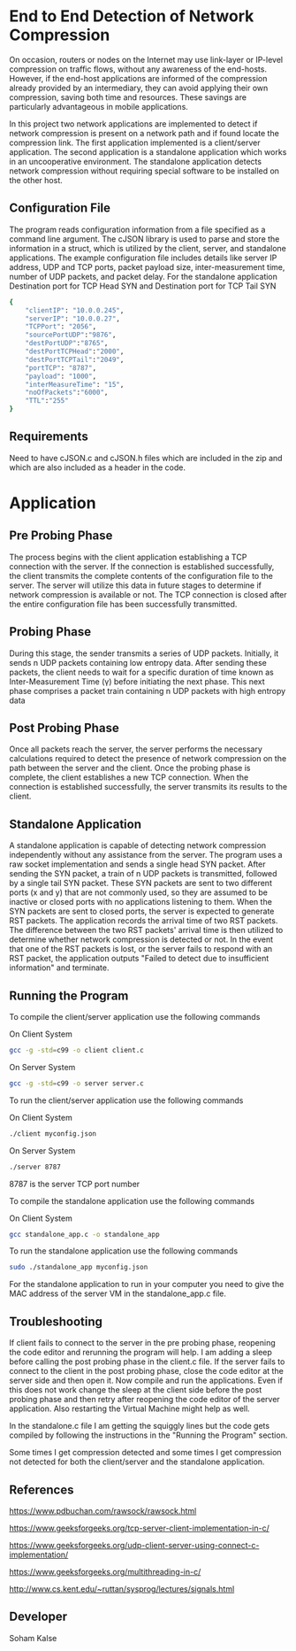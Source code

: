 
# End to End Detection of Network Compression

On occasion, routers or nodes on the Internet may use link-layer or IP-level compression on traffic flows, without any awareness of the end-hosts. However, if the end-host applications are informed of the compression already provided by an intermediary, they can avoid applying their own compression, saving both time and resources. These savings are particularly advantageous in mobile applications.

In this project two network applications are implemented to detect if network compression is present on a network path and if found locate the compression link. The first application implemented is a client/server application. The second application is a standalone application which works in an uncooperative environment. The standalone application detects network compression without requiring special software to be installed on the other host.


## Configuration File

The program reads configuration information from a file specified as a command line argument. The cJSON library is used to parse and store the information in a struct, which is utilized by the client, server, and standalone applications. The example configuration file includes details like server IP address, UDP and TCP ports, packet payload size, inter-measurement time, number of UDP packets, and packet delay. For the standalone application Destination port for TCP Head SYN and Destination port for TCP Tail SYN

```bash
{   
    "clientIP": "10.0.0.245",
    "serverIP": "10.0.0.27",
    "TCPPort": "2056",
    "sourcePortUDP":"9876",
    "destPortUDP":"8765",
    "destPortTCPHead":"2000",
    "destPortTCPTail":"2049",
    "portTCP": "8787",
    "payload": "1000",
    "interMeasureTime": "15",
    "noOfPackets":"6000",
    "TTL":"255"
}

```

## Requirements

Need to have cJSON.c and cJSON.h files which are included in the zip and which are also included as a header in the code.

# Application

## Pre Probing Phase

The process begins with the client application establishing a TCP connection with the server. If the connection is established successfully, the client transmits the complete contents of the configuration file to the server. The server will utilize this data in future stages to determine if network compression is available or not. The TCP connection is closed after the entire configuration file has been successfully transmitted.

## Probing Phase

During this stage, the sender transmits a series of UDP packets. Initially, it sends n UDP packets containing low entropy data. After sending these packets, the client needs to wait for a specific duration of time known as Inter-Measurement Time (γ) before initiating the next phase. This next phase comprises a packet train containing n UDP packets with high entropy data

## Post Probing Phase

Once all packets reach the server, the server performs the necessary calculations required to detect the presence of network compression on the path between the server and the client. Once the probing phase is complete, the client establishes a new TCP connection. When the connection is established successfully, the server transmits its results to the client.

## Standalone Application

A standalone application is capable of detecting network compression independently without any assistance from the server. The program uses a raw socket implementation and sends a single head SYN packet. After sending the SYN packet, a train of n UDP packets is transmitted, followed by a single tail SYN packet. These SYN packets are sent to two different ports (x and y) that are not commonly used, so they are assumed to be inactive or closed ports with no applications listening to them. When the SYN packets are sent to closed ports, the server is expected to generate RST packets. The application records the arrival time of two RST packets. The difference between the two RST packets' arrival time is then utilized to determine whether network compression is detected or not. In the event that one of the RST packets is lost, or the server fails to respond with an RST packet, the application outputs "Failed to detect due to insufficient information" and terminate.

## Running the Program
To compile the client/server application use the following commands

On Client System

```bash
gcc -g -std=c99 -o client client.c

```

On Server System

```bash
gcc -g -std=c99 -o server server.c

```

To run the client/server application use the following commands

On Client System

```bash
./client myconfig.json

```

On Server System

```bash
./server 8787

```

8787 is the server TCP port number

To compile the standalone application use the following commands

On Client System

```bash
gcc standalone_app.c -o standalone_app

```

To run the standalone application use the following commands

```bash
sudo ./standalone_app myconfig.json

```
For the standalone application to run in your computer you need to give the MAC address of the server VM in the standalone_app.c file. 

## Troubleshooting

If client fails to connect to the server in the pre probing phase, reopening the code editor and rerunning the program will help. I am adding a sleep before calling the post probing phase in the client.c file. If the server fails to connect to the client in the post probing phase, close the code editor at the server side and then open it. Now compile and run the applications. Even if this does not work change the sleep at the client side before the post probing phase and then retry after reopening the code editor of the server application. Also restarting the Virtual Machine might help as well.

In the standalone.c file I am getting the squiggly lines but the code gets compiled by following the instructions in the "Running the Program" section. 

Some times I get compression detected and some times I get compression not detected for both the client/server and the standalone application.

## References

https://www.pdbuchan.com/rawsock/rawsock.html

https://www.geeksforgeeks.org/tcp-server-client-implementation-in-c/

https://www.geeksforgeeks.org/udp-client-server-using-connect-c-implementation/

https://www.geeksforgeeks.org/multithreading-in-c/

http://www.cs.kent.edu/~ruttan/sysprog/lectures/signals.html

## Developer 

Soham Kalse